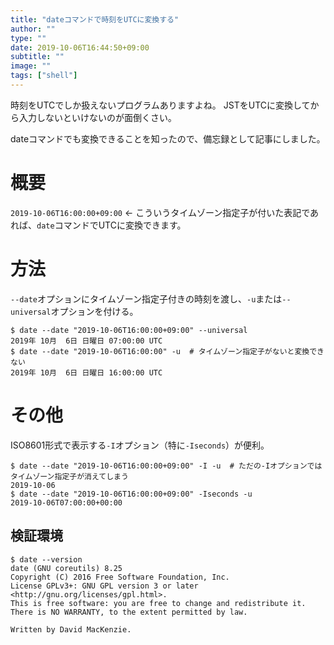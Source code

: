 ```yaml
---
title: "dateコマンドで時刻をUTCに変換する"
author: ""
type: ""
date: 2019-10-06T16:44:50+09:00
subtitle: ""
image: ""
tags: ["shell"]
---
```



時刻をUTCでしか扱えないプログラムありますよね。
JSTをUTCに変換してから入力しないといけないのが面倒くさい｡

dateコマンドでも変換できることを知ったので、備忘録として記事にしました｡


# 概要

`2019-10-06T16:00:00+09:00` ← こういうタイムゾーン指定子が付いた表記であれば、`date`コマンドでUTCに変換できます。

# 方法

`--date`オプションにタイムゾーン指定子付きの時刻を渡し、`-u`または`--universal`オプションを付ける。

```
$ date --date "2019-10-06T16:00:00+09:00" --universal
2019年 10月  6日 日曜日 07:00:00 UTC
$ date --date "2019-10-06T16:00:00" -u  # タイムゾーン指定子がないと変換できない
2019年 10月  6日 日曜日 16:00:00 UTC
```

# その他

ISO8601形式で表示する`-I`オプション（特に`-Iseconds`）が便利。

```
$ date --date "2019-10-06T16:00:00+09:00" -I -u  # ただの-Iオプションではタイムゾーン指定子が消えてしまう
2019-10-06
$ date --date "2019-10-06T16:00:00+09:00" -Iseconds -u
2019-10-06T07:00:00+00:00
```


## 検証環境

```
$ date --version
date (GNU coreutils) 8.25
Copyright (C) 2016 Free Software Foundation, Inc.
License GPLv3+: GNU GPL version 3 or later <http://gnu.org/licenses/gpl.html>.
This is free software: you are free to change and redistribute it.
There is NO WARRANTY, to the extent permitted by law.

Written by David MacKenzie.
```

